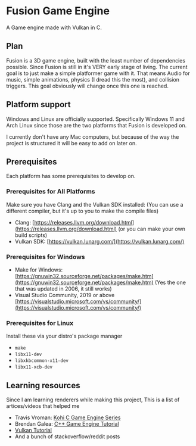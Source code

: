 # Fusion Game Engine
A Game engine made with Vulkan in C.
## Plan
Fusion is a 3D game engine, built with the least number of dependencies possible. Since Fusion is still in it's VERY early stage of living. The current goal is to just make a simple platformer game with it. That means Audio for music, simple animations, physics (I dread this the most), and collision triggers. This goal obviously will change once this one is reached.
## Platform support
Windows and Linux are officially supported. Specifically Windows 11 and Arch Linux since those are the two platforms that Fusion is developed on.

I currently don't have any Mac computers, but because of the way the project is structured it will be easy to add on later on.

## Prerequisites
Each platform has some prerequisites to develop on.

### Prerequisites for All Platforms
Make sure you have Clang and the Vulkan SDK installed: (You can use a different compiler, but it's up to you to make the compile files)

-   Clang:  [https://releases.llvm.org/download.html](https://releases.llvm.org/download.html) (or you can make your own build scripts)
-   Vulkan SDK:  [https://vulkan.lunarg.com/](https://vulkan.lunarg.com/)
### Prerequisites for Windows
-   Make for Windows:  [https://gnuwin32.sourceforge.net/packages/make.htm](https://gnuwin32.sourceforge.net/packages/make.htm)  (Yes the one that was updated in 2006, it still works)
-   Visual Studio Community, 2019 or above [https://visualstudio.microsoft.com/vs/community/](https://visualstudio.microsoft.com/vs/community/)

### Prerequisites for Linux
Install these via your distro's package manager

-   `make`
-   `libx11-dev`
-   `libxkbcommon-x11-dev`
-   `libx11-xcb-dev`

## Learning resources
Since I am learning renderers while making this project, This is a list of artices/videos that helped me

- Travis Vroman: [Kohi C Game Engine Series](https://www.youtube.com/playlist?list=PLv8Ddw9K0JPg1BEO-RS-0MYs423cvLVtj)
- Brendan Galea: [C++ Game Engine Tutorial](https://www.youtube.com/playlist?list=PL8327DO66nu9qYVKLDmdLW_84-yE4auCR) 
- [Vulkan Tutorial](https://vulkan-tutorial.com/)
- And a bunch of stackoverflow/reddit posts
